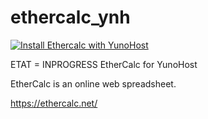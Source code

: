 ethercalc_ynh
===============
[![Install Ethercalc with YunoHost](https://install-app.yunohost.org/install-with-yunohost.png)](https://install-app.yunohost.org/?app=ethercalc)

ETAT = INPROGRESS
EtherCalc for YunoHost

EtherCalc is an online web spreadsheet.

https://ethercalc.net/
